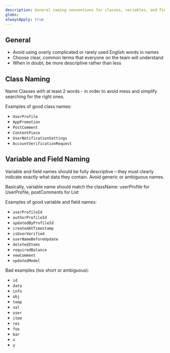 ```yaml
---
description: General naming conventions for classes, variables, and fields
globs:
alwaysApply: true
---
```


## General

- Avoid using overly complicated or rarely used English words in names
- Choose clear, common terms that everyone on the team will understand
- When in doubt, be more descriptive rather than less

## Class Naming

Name Classes with at least 2 words - in order to avoid mess and simplify searching for the right ones.

Examples of good class names:
- `UserProfile`
- `AppPromotion`
- `PostComment`
- `ContentPiece`
- `UserNotificationSettings`
- `AccountVerificationRequest`

## Variable and Field Naming

Variable and field names should be fully descriptive – they must clearly indicate exactly what data they contain. Avoid generic or ambiguous names.

Basically, variable name should match the className: userProfile for UserProfile, postComments for List<PostComment>

Examples of good variable and field names:
- `userProfileId`
- `authorProfileId`
- `updatedByProfileId`
- `createdAtTimestamp`
- `isUserVerified`
- `userNameBeforeUpdate`
- `deletedItems`
- `requiredBalance`
- `newComment`
- `updatedModel`

Bad examples (too short or ambiguous):
- `id`
- `data`
- `info`
- `obj`
- `temp`
- `val`
- `user`
- `item`
- `res`
- `foo`
- `bar`
- `x`
- `y`
